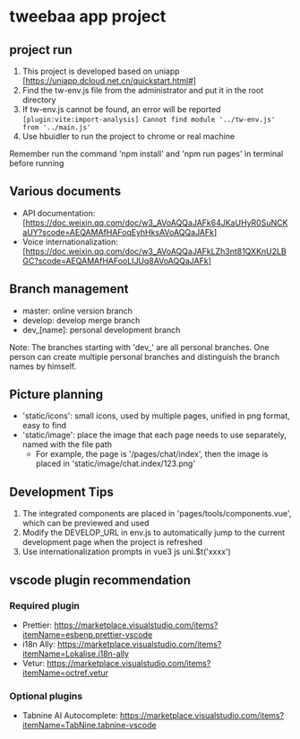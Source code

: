 # tweebaa app project

## project run

1. This project is developed based on uniapp [https://uniapp.dcloud.net.cn/quickstart.html#]
1. Find the tw-env.js file from the administrator and put it in the root directory
1. If tw-env.js cannot be found, an error will be reported `[plugin:vite:import-analysis] Cannot find module '../tw-env.js' from '../main.js'`
1. Use hbuidler to run the project to chrome or real machine

Remember run the command 'npm install' and 'npm run pages' in terminal before running

## Various documents

- API documentation: [https://doc.weixin.qq.com/doc/w3_AVoAQQaJAFk64JKaUHyR0SuNCKaUY?scode=AEQAMAfHAFoqEyhHksAVoAQQaJAFk]
- Voice internationalization: [https://doc.weixin.qq.com/doc/w3_AVoAQQaJAFkLZh3nt81QXKnU2LBGC?scode=AEQAMAfHAFooLIJUq8AVoAQQaJAFk]

## Branch management

- master: online version branch
- develop: develop merge branch
- dev\_[name]: personal development branch

Note: The branches starting with 'dev\_' are all personal branches. One person can create multiple personal branches and distinguish the branch names by himself.

## Picture planning

- 'static/icons': small icons, used by multiple pages, unified in png format, easy to find
- 'static/image': place the image that each page needs to use separately, named with the file path
  - For example, the page is '/pages/chat/index', then the image is placed in 'static/image/chat.index/123.png'

## Development Tips

1. The integrated components are placed in 'pages/tools/components.vue', which can be previewed and used
2. Modify the DEVELOP_URL in env.js to automatically jump to the current development page when the project is refreshed
3. Use internationalization prompts in vue3 js
   uni.$t('xxxx')

## vscode plugin recommendation

### Required plugin

- Prettier: <https://marketplace.visualstudio.com/items?itemName=esbenp.prettier-vscode>
- i18n Ally: <https://marketplace.visualstudio.com/items?itemName=Lokalise.i18n-ally>
- Vetur: <https://marketplace.visualstudio.com/items?itemName=octref.vetur>

### Optional plugins

- Tabnine AI Autocomplete: <https://marketplace.visualstudio.com/items?itemName=TabNine.tabnine-vscode>
